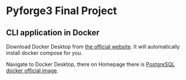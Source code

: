 # Pyforge3 Final Project
## CLI application in Docker
Download Docker Desktop from [the official website](https://docs.docker.com/desktop/). It will automatically install docker compose for you.

Navigate to Docker Desktop, there on Homepage there is [PostgreSQL docker official image](https://hub.docker.com/_/postgres).